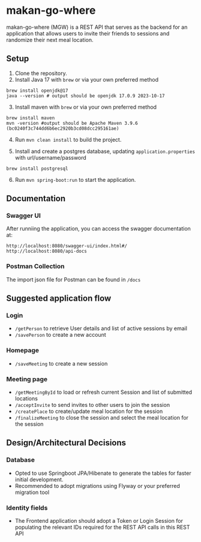 # makan-go-where

makan-go-where (MGW) is a REST API that serves as the backend for an application that allows users to invite their friends to sessions and randomize their next meal location.

## Setup

1. Clone the repository.
2. Install Java 17 with `brew` or via your own preferred method

```shell
brew install openjdk@17
java --version # output should be openjdk 17.0.9 2023-10-17
```

3. Install maven with `brew` or via your own preferred method

```shell
brew install maven
mvn -version #output should be Apache Maven 3.9.6 (bc0240f3c744dd6b6ec2920b3cd08dcc295161ae)
```

4. Run `mvn clean install` to build the project.

5. Install and create a postgres database, updating `application.properties` with url/username/password

```shell
brew install postgresql
```

6. Run `mvn spring-boot:run` to start the application.

## Documentation

### Swagger UI

After runniing the application, you can access the swagger documentation at:

```
http://localhost:8080/swagger-ui/index.html#/
http://localhost:8080/api-docs
```

### Postman Collection

The import json file for Postman can be found in `/docs`

## Suggested application flow

### Login

- `/getPerson` to retrieve User details and list of active sessions by email
- `/savePerson` to create a new account

### Homepage

- `/saveMeeting` to create a new session

### Meeting page

- `/getMeetingById` to load or refresh current Session and list of submitted locations
- `/acceptInvite` to send invites to other users to join the session
- `/createPlace` to create/update meal location for the session
- `/finalizeMeeting` to close the session and select the meal location for the session

## Design/Architectural Decisions

### Database

- Opted to use Springboot JPA/Hibenate to generate the tables for faster initial development.
- Recommended to adopt migrations using Flyway or your preferred migration tool

### Identity fields

- The Frontend application should adopt a Token or Login Session for populating the relevant IDs required for the REST API calls in this REST API
